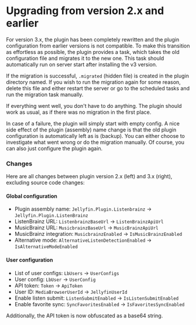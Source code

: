 # Upgrading from version 2.x and earlier

For version 3.x, the plugin has been completely rewritten and the plugin configuration from earlier versions is not
compatible. To make this transition as effortless as possible, the plugin provides a task, which takes the old
configuration file and migrates it to the new one. This task should automatically run on server start after installing
the v3 version.

If the migration is successful, `.migrated` (hidden file) is created in the plugin directory named. If you wish to
run the migration again for some reason, delete this file and either restart the server or go to the scheduled tasks and
run the migration task manually.

If everything went well, you don't have to do anything. The plugin should work as usual, as if there was no migration in
the first place.

In case of a failure, the plugin will simply start with empty config. A nice side effect of the plugin (assembly) name
change is that the old plugin configuration is automatically left as is (backup). You can either choose to investigate
what went wrong or do the migration manually. Of course, you can also just configure the plugin again.

### Changes

Here are all changes between plugin version 2.x (left) and 3.x (right), excluding source code changes:

#### Global configuration

- Plugin assembly name: `Jellyfin.Plugin.Listenbrainz` -> `Jellyfin.Plugin.ListenBrainz`
- ListenBrainz URL: `ListenbrainzBaseUrl` -> `ListenBrainzApiUrl`
- MusicBrainz URL: `MusicbrainzBaseUrl` -> `MusicBrainzApiUrl`
- MusicBrainz integration: `MusicbrainzEnabled` -> `IsMusicBrainzEnabled`
- Alternative mode: `AlternativeListenDetectionEnabled` -> `IsAlternativeModeEnabled`

#### User configuration

- List of user configs: `LbUsers` -> `UserConfigs`
- User config: `LbUser` -> `UserConfig`
- API token: `Token` -> `ApiToken`
- User ID: `MediaBrowserUserId` -> `JellyfinUserId`
- Enable listen submit: `ListenSubmitEnabled` -> `IsListenSubmitEnabled`
- Enable favorite sync: `SyncFavoritesEnabled` -> `IsFavoritesSyncEnabled`

Additionally, the API token is now obfuscated as a base64 string.
